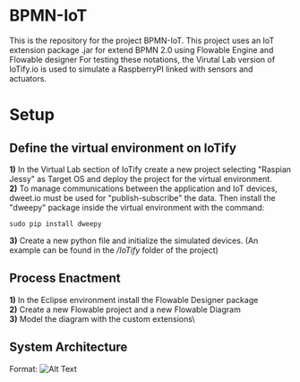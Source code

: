 # BPMN-IoT

This is the repository for the project BPMN-IoT. This project uses an IoT extension package .jar for extend BPMN 2.0 using Flowable Engine and Flowable designer
For testing these notations, the Virutal Lab version of IoTify.io is used to simulate a RaspberryPI linked with sensors and actuators.

# Setup

## Define the virtual environment on IoTify

__1)__ In the Virtual Lab section of IoTify create a new project selecting "Raspian Jessy" as Target OS and deploy the project for the virtual environment.\
__2)__ To manage communications between the application and IoT devices, dweet.io must be used for "publish-subscribe" the data. 
Then install the "dweepy" package inside the virtual environment with the command:

```
sudo pip install dweepy
```

__3)__ Create a new python file and initialize the simulated devices. (An example can be found in the */IoTify* folder of the project)

## Process Enactment

__1)__ In the Eclipse environment install the Flowable Designer package\
__2)__ Create a new Flowable project and a new Flowable Diagram\
__3)__ Model the diagram with the custom extensions\

## System Architecture

Format: ![Alt Text](https://github.com/IvanComp/BPMN-IoT/tree/master/src/main/resources/schemaIoTBPMN.png?raw=true)
